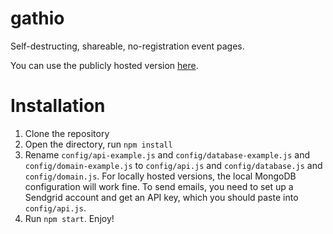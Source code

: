 # gathio

Self-destructing, shareable, no-registration event pages.

You can use the publicly hosted version [here](https://gath.io).

# Installation

1. Clone the repository
2. Open the directory, run `npm install`
3. Rename `config/api-example.js` and `config/database-example.js` and `config/domain-example.js` to  `config/api.js` and `config/database.js` and `config/domain.js`. For locally hosted versions, the local MongoDB configuration will work fine. To send emails, you need to set up a Sendgrid account and get an API key, which you should paste into `config/api.js`.
4. Run `npm start`. Enjoy!

